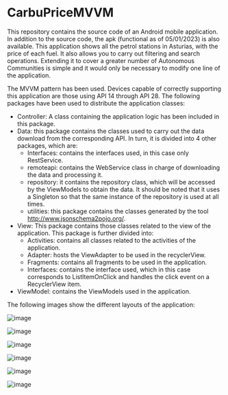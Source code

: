 # CarbuPriceMVVM

This repository contains the source code of an Android mobile application. In addition to the source code, the apk (functional as of 05/01/2023) is also available. This application shows all the petrol stations in Asturias, with the price of each fuel. It also allows you to carry out filtering and search operations. Extending it to cover a greater number of Autonomous Communities is simple and it would only be necessary to modify one line of the application.

The MVVM pattern has been used. Devices capable of correctly supporting this application are those using API 14 through API 28. The following packages have been used to distribute the application classes:
- Controller: A class containing the application logic has been included in this package.
- Data: this package contains the classes used to carry out the data download from the corresponding API. In turn, it is divided into 4 other packages, which are:
  - Interfaces: contains the interfaces used, in this case only RestService.
  - remoteapi: contains the WebService class in charge of downloading the data and processing it.
  - repository: it contains the repository class, which will be accessed by the ViewModels to obtain the data. It should be noted that it uses a Singleton so that the same instance of the repository is used at all times.
  - utilities: this package contains the classes generated by the tool http://www.jsonschema2pojo.org/.
- View: This package contains those classes related to the view of the application. This package is further divided into:
  - Activities: contains all classes related to the activities of the application.
  - Adapter: hosts the ViewAdapter to be used in the recyclerView.
  - Fragments: contains all fragments to be used in the application.
  - Interfaces: contains the interface used, which in this case corresponds to ListItemOnClick and handles the click event on a RecyclerView item.
- ViewModel: contains the ViewModels used in the application.

The following images show the different layouts of the application:

![image](https://user-images.githubusercontent.com/121441389/210792911-2217fb1e-372e-44f4-84d3-3ff381073056.png)

![image](https://user-images.githubusercontent.com/121441389/210793418-69b02f18-de42-4750-9fbc-23bc34652c40.png)

![image](https://user-images.githubusercontent.com/121441389/210793066-01095257-240e-403c-8f38-447d21c59340.png)

![image](https://user-images.githubusercontent.com/121441389/210793222-297464ec-76db-48c9-88c9-71daf2160e6d.png)

![image](https://user-images.githubusercontent.com/121441389/210793652-9d5ae304-d91a-4584-845a-0ef95d524011.png)

![image](https://user-images.githubusercontent.com/121441389/210793787-9fa55c49-6dac-49a2-9ee8-ec99917c6671.png)


